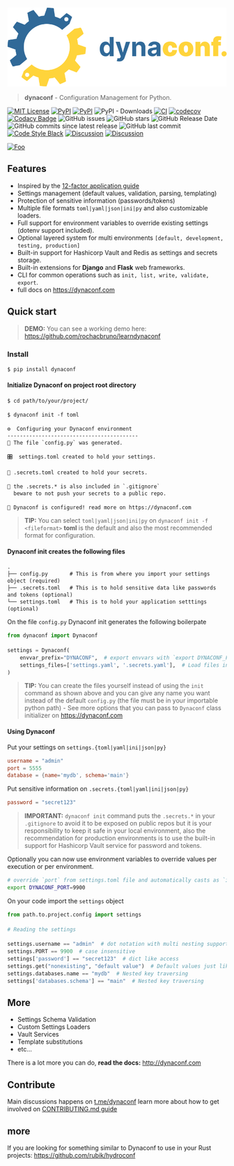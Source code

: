 [![Dynaconf](docs/img/logo.svg?sanitize=true)](http://dynaconf.com)

> **dynaconf** - Configuration Management for Python.

[![MIT License](https://img.shields.io/badge/license-MIT-007EC7.svg?style=flat-square)](/LICENSE) [![PyPI](https://img.shields.io/pypi/v/dynaconf.svg)](https://pypi.python.org/pypi/dynaconf) [![PyPI](https://img.shields.io/pypi/pyversions/dynaconf.svg)]() ![PyPI - Downloads](https://img.shields.io/pypi/dm/dynaconf.svg?label=pip%20installs&logo=python) [![CI](https://github.com/rochacbruno/dynaconf/actions/workflows/main.yml/badge.svg)](https://github.com/rochacbruno/dynaconf/actions/workflows/main.yml) [![codecov](https://codecov.io/gh/rochacbruno/dynaconf/branch/master/graph/badge.svg)](https://codecov.io/gh/rochacbruno/dynaconf) [![Codacy Badge](https://app.codacy.com/project/badge/Grade/42d2f11ef0a446808b246c8c69603f6e)](https://www.codacy.com/gh/rochacbruno/dynaconf/dashboard?utm_source=github.com&amp;utm_medium=referral&amp;utm_content=rochacbruno/dynaconf&amp;utm_campaign=Badge_Grade) ![GitHub issues](https://img.shields.io/github/issues/rochacbruno/dynaconf.svg) ![GitHub stars](https://img.shields.io/github/stars/rochacbruno/dynaconf.svg) ![GitHub Release Date](https://img.shields.io/github/release-date/rochacbruno/dynaconf.svg) ![GitHub commits since latest release](https://img.shields.io/github/commits-since/rochacbruno/dynaconf/latest.svg) ![GitHub last commit](https://img.shields.io/github/last-commit/rochacbruno/dynaconf.svg) [![Code Style Black](https://img.shields.io/badge/code%20style-black-000000.svg)](https://github.com/ambv/black/) [![Discussion](https://img.shields.io/badge/chat-discussions-blue.svg?logo=googlechat)](https://github.com/rochacbruno/dynaconf/discussions) [![Discussion](https://img.shields.io/badge/demo-learn-yellow.svg?logo=gnubash)](https://github.com/rochacbruno/learndynaconf)



[![Foo](https://xscode.com/assets/promo-banner.svg)](https://xscode.com/rochacbruno/dynaconf)

## Features

- Inspired by the [12-factor application guide](https://12factor.net/config)
- Settings management (default values, validation, parsing, templating)
- Protection of sensitive information (passwords/tokens)
- Multiple file formats `toml|yaml|json|ini|py` and also customizable loaders.
- Full support for environment variables to override existing settings (dotenv support included).
- Optional layered system for multi environments `[default, development, testing, production]`
- Built-in support for Hashicorp Vault and Redis as settings and secrets storage.
- Built-in extensions for **Django** and **Flask** web frameworks.
- CLI for common operations such as `init, list, write, validate, export`.
- full docs on https://dynaconf.com

## Quick start

> **DEMO:** You can see a working demo here: https://github.com/rochacbruno/learndynaconf


### Install

```bash
$ pip install dynaconf
```

#### Initialize Dynaconf on project root directory

```plain
$ cd path/to/your/project/

$ dynaconf init -f toml

⚙️  Configuring your Dynaconf environment
------------------------------------------
🐍 The file `config.py` was generated.

🎛️  settings.toml created to hold your settings.

🔑 .secrets.toml created to hold your secrets.

🙈 the .secrets.* is also included in `.gitignore`
  beware to not push your secrets to a public repo.

🎉 Dynaconf is configured! read more on https://dynaconf.com
```

> **TIP:** You can select `toml|yaml|json|ini|py` on `dynaconf init -f <fileformat>`  **toml** is the default and also the most recommended format for configuration.

#### Dynaconf init creates the following files

```plain
.
├── config.py       # This is from where you import your settings object (required)
├── .secrets.toml   # This is to hold sensitive data like passwords and tokens (optional)
└── settings.toml   # This is to hold your application setttings (optional)
```

On the file `config.py` Dynaconf init generates the following boilerpate

```py
from dynaconf import Dynaconf

settings = Dynaconf(
    envvar_prefix="DYNACONF",  # export envvars with `export DYNACONF_FOO=bar`.
    settings_files=['settings.yaml', '.secrets.yaml'],  # Load files in the given order.
)
```

> **TIP:** You can create the files yourself instead of using the `init` command as shown above and you can give any name you want instead of the default `config.py` (the file must be in your importable python path) - See more options that you can pass to `Dynaconf` class initializer on https://dynaconf.com


#### Using Dynaconf

Put your settings on `settings.{toml|yaml|ini|json|py}`

```toml
username = "admin"
port = 5555
database = {name='mydb', schema='main'}
```

Put sensitive information on `.secrets.{toml|yaml|ini|json|py}`

```toml
password = "secret123"
```

> **IMPORTANT:** `dynaconf init` command puts the `.secrets.*` in your `.gitignore` to avoid it to be exposed on public repos but it is your responsibility to keep it safe in your local environment, also the recommendation for production environments is to use the built-in support for Hashicorp Vault service for password and tokens.


Optionally you can now use environment variables to override values per execution or per environment.

```bash
# override `port` from settings.toml file and automatically casts as `int` value.
export DYNACONF_PORT=9900
```


On your code import the `settings` object

```py
from path.to.project.config import settings

# Reading the settings

settings.username == "admin"  # dot notation with multi nesting support
settings.PORT == 9900  # case insensitive
settings['password'] == "secret123"  # dict like access
settings.get("nonexisting", "default value")  # Default values just like a dict
settings.databases.name == "mydb"  # Nested key traversing
settings['databases.schema'] == "main"  # Nested key traversing
```

## More

- Settings Schema Validation
- Custom Settings Loaders
- Vault Services
- Template substitutions
- etc...

There is a lot more you can do, **read the docs:** http://dynaconf.com

## Contribute

Main discussions happens on [t.me/dynaconf](https://t.me/dynaconf) learn more about how to get involved on [CONTRIBUTING.md guide](CONTRIBUTING.md)


## more

If you are looking for something similar to Dynaconf to use in your Rust projects: https://github.com/rubik/hydroconf
